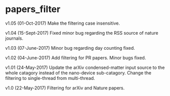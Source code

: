 # papers_filter
v1.05 (01-Oct-2017)
Make the filtering case insensitive.

v1.04 (15-Sept-2017)
Fixed minor bug regarding the RSS source of nature journals.

v1.03 (07-June-2017)
Minor bug regarding day counting fixed.

v1.02 (04-June-2017)
Add filtering for PR papers.
Minor bugs fixed.

v1.01 (24-May-2017)
Update the arXiv condensed-matter input source to the whole catagory instead of the nano-device sub-catagory.
Change the filtering to single-thread from multi-thread.

v1.0 (22-May-2017)
Filtering for arXiv and Nature papers.
